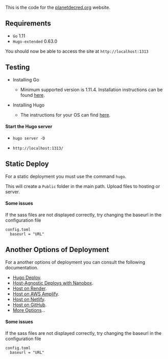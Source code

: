 This is the code for the [planetdecred.org](https://www.planetdecred.org) website.

## Requirements

* `Go` 1.11
* `Hugo-extended` 0.63.0

You should now be able to access the site at `http://localhost:1313`

## Testing

* Installing Go
  * Minimum supported version is 1.11.4. Installation instructions can be found [here](https://golang.org/doc/install).
  
* Installing Hugo
  * The instructions for your OS can find [here](https://gohugo.io/getting-started/installing/).
  
####  Start the Hugo server 

* ` hugo server -D `

* ` http://localhost:1313/ `

## Static Deploy

For a static deployment you must use the command ` hugo `.

This will create a `Public` folder in the main path.
Upload files to hosting or server.

#### Some issues
If the sass files are not displayed correctly, try changing the baseurl in the configuration file
~~~
config.toml 
  baseurl = "URL"
~~~ 
## Another Options of Deployment

For a another options of deployment you can consult the following documentation.

- [Hugo Deploy](https://gohugo.io/hosting-and-deployment/hugo-deploy/).
- [Host-Agnostic Deploys with Nanobox](https://gohugo.io/hosting-and-deployment/deployment-with-nanobox/).
- [Host on Render](https://gohugo.io/hosting-and-deployment/hosting-on-render/).
- [Host on AWS Amplify](https://gohugo.io/hosting-and-deployment/hosting-on-aws-amplify/).
- [Host on Netlify](https://gohugo.io/hosting-and-deployment/hosting-on-netlify/).
- [Host on GitHub](https://gohugo.io/hosting-and-deployment/hosting-on-github/).
- [More Options](https://gohugo.io/hosting-and-deployment/)...

#### Some issues
If the sass files are not displayed correctly, try changing the baseurl in the configuration file
~~~
config.toml 
  baseurl = "URL"
~~~ 
